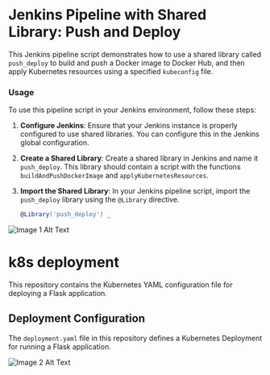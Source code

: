 # Jenkins Pipeline with Shared Library: Push and Deploy


This Jenkins pipeline script demonstrates how to use a shared library called `push_deploy` to build and push a Docker image to Docker Hub, and then apply Kubernetes resources using a specified `kubeconfig` file.

### Usage

To use this pipeline script in your Jenkins environment, follow these steps:

1. **Configure Jenkins**: Ensure that your Jenkins instance is properly configured to use shared libraries. You can configure this in the Jenkins global configuration.

2. **Create a Shared Library**: Create a shared library in Jenkins and name it `push_deploy`. This library should contain a script with the functions `buildAndPushDockerImage` and `applyKubernetesResources`.

3. **Import the Shared Library**: In your Jenkins pipeline script, import the `push_deploy` library using the `@Library` directive.

   ```groovy
   @Library('push_deploy') _


![Image 1 Alt Text](img/pipline.png)

# k8s deployment

This repository contains the Kubernetes YAML configuration file for deploying a Flask application.

## Deployment Configuration

The `deployment.yaml` file in this repository defines a Kubernetes Deployment for running a Flask application.


![Image 2 Alt Text](img/runing_pod.png)

